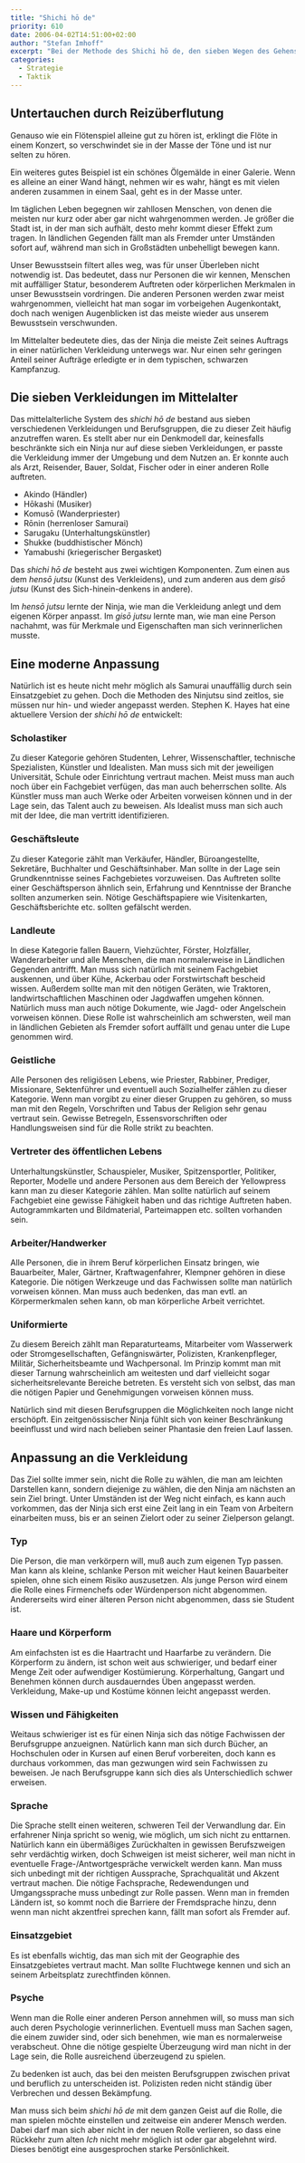 ```yaml
---
title: "Shichi hō de"
priority: 610
date: 2006-04-02T14:51:00+02:00
author: "Stefan Imhoff"
excerpt: "Bei der Methode des Shichi hō de, den sieben Wegen des Gehens, wird man zwar vom Gegner gesehen, jedoch nicht wahrgenommen. Den Filter, der einen normalen Menschen vor Reizüberflutung schützt, kann von einem Ninja ausgenutzt werden, um in der Masse unterzutauchen."
categories:
  - Strategie
  - Taktik
---
```


## Untertauchen durch Reizüberflutung

Genauso wie ein Flötenspiel alleine gut zu hören ist, erklingt die Flöte in einem Konzert, so verschwindet sie in der Masse der Töne und ist nur selten zu hören.

Ein weiteres gutes Beispiel ist ein schönes Ölgemälde in einer Galerie. Wenn es alleine an einer Wand hängt, nehmen wir es wahr, hängt es mit vielen anderen zusammen in einem Saal, geht es in der Masse unter.

Im täglichen Leben begegnen wir zahllosen Menschen, von denen die meisten nur kurz oder aber gar nicht wahrgenommen werden. Je größer die Stadt ist, in der man sich aufhält, desto mehr kommt dieser Effekt zum tragen. In ländlichen Gegenden fällt man als Fremder unter Umständen sofort auf, während man sich in Großstädten unbehelligt bewegen kann.

Unser Bewusstsein filtert alles weg, was für unser Überleben nicht notwendig ist. Das bedeutet, dass nur Personen die wir kennen, Menschen mit auffälliger Statur, besonderem Auftreten oder körperlichen Merkmalen in unser Bewusstsein vordringen. Die anderen Personen werden zwar meist wahrgenommen, vielleicht hat man sogar im vorbeigehen Augenkontakt, doch nach wenigen Augenblicken ist das meiste wieder aus unserem Bewusstsein verschwunden.

Im Mittelalter bedeutete dies, das der Ninja die meiste Zeit seines Auftrags in einer natürlichen Verkleidung unterwegs war. Nur einen sehr geringen Anteil seiner Aufträge erledigte er in dem typischen, schwarzen Kampfanzug.

## Die sieben Verkleidungen im Mittelalter

Das mittelalterliche System des _shichi hō de_ bestand aus sieben verschiedenen Verkleidungen und Berufsgruppen, die zu dieser Zeit häufig anzutreffen waren. Es stellt aber nur ein Denkmodell dar, keinesfalls beschränkte sich ein Ninja nur auf diese sieben Verkleidungen, er passte die Verkleidung immer der Umgebung und dem Nutzen an. Er konnte auch als Arzt, Reisender, Bauer, Soldat, Fischer oder in einer anderen Rolle auftreten.

- Akindo (Händler)
- Hōkashi (Musiker)
- Komusō (Wanderpriester)
- Rōnin (herrenloser Samurai)
- Sarugaku (Unterhaltungskünstler)
- Shukke (buddhistischer Mönch)
- Yamabushi (kriegerischer Bergasket)

Das _shichi hō de_ besteht aus zwei wichtigen Komponenten. Zum einen aus dem _hensō jutsu_ (Kunst des Verkleidens), und zum anderen aus dem _gisō jutsu_ (Kunst des Sich-hinein-denkens in andere).

Im _hensō jutsu_ lernte der Ninja, wie man die Verkleidung anlegt und dem eigenen Körper anpasst. Im _gisō jutsu_ lernte man, wie man eine Person nachahmt, was für Merkmale und Eigenschaften man sich verinnerlichen musste.

## Eine moderne Anpassung

Natürlich ist es heute nicht mehr möglich als Samurai unauffällig durch sein Einsatzgebiet zu gehen. Doch die Methoden des Ninjutsu sind zeitlos, sie müssen nur hin- und wieder angepasst werden. Stephen K. Hayes hat eine aktuellere Version der _shichi hō de_ entwickelt:

### Scholastiker

Zu dieser Kategorie gehören Studenten, Lehrer, Wissenschaftler, technische Spezialisten, Künstler und Idealisten. Man muss sich mit der jeweiligen Universität, Schule oder Einrichtung vertraut machen. Meist muss man auch noch über ein Fachgebiet verfügen, das man auch beherrschen sollte. Als Künstler muss man auch Werke oder Arbeiten vorweisen können und in der Lage sein, das Talent auch zu beweisen. Als Idealist muss man sich auch mit der Idee, die man vertritt identifizieren.

### Geschäftsleute

Zu dieser Kategorie zählt man Verkäufer, Händler, Büroangestellte, Sekretäre, Buchhalter und Geschäftsinhaber. Man sollte in der Lage sein Grundkenntnisse seines Fachgebietes vorzuweisen. Das Auftreten sollte einer Geschäftsperson ähnlich sein, Erfahrung und Kenntnisse der Branche sollten anzumerken sein. Nötige Geschäftspapiere wie Visitenkarten, Geschäftsberichte etc. sollten gefälscht werden.

### Landleute

In diese Kategorie fallen Bauern, Viehzüchter, Förster, Holzfäller, Wanderarbeiter und alle Menschen, die man normalerweise in Ländlichen Gegenden antrifft. Man muss sich natürlich mit seinem Fachgebiet auskennen, und über Kühe, Ackerbau oder Forstwirtschaft bescheid wissen. Außerdem sollte man mit den nötigen Geräten, wie Traktoren, landwirtschaftlichen Maschinen oder Jagdwaffen umgehen können. Natürlich muss man auch nötige Dokumente, wie Jagd- oder Angelschein vorweisen können. Diese Rolle ist wahrscheinlich am schwersten, weil man in ländlichen Gebieten als Fremder sofort auffällt und genau unter die Lupe genommen wird.

### Geistliche

Alle Personen des religiösen Lebens, wie Priester, Rabbiner, Prediger, Missionare, Sektenführer und eventuell auch Sozialhelfer zählen zu dieser Kategorie. Wenn man vorgibt zu einer dieser Gruppen zu gehören, so muss man mit den Regeln, Vorschriften und Tabus der Religion sehr genau vertraut sein. Gewisse Betregeln, Essensvorschriften oder Handlungsweisen sind für die Rolle strikt zu beachten.

### Vertreter des öffentlichen Lebens

Unterhaltungskünstler, Schauspieler, Musiker, Spitzensportler, Politiker, Reporter, Modelle und andere Personen aus dem Bereich der Yellowpress kann man zu dieser Kategorie zählen. Man sollte natürlich auf seinem Fachgebiet eine gewisse Fähigkeit haben und das richtige Auftreten haben. Autogrammkarten und Bildmaterial, Parteimappen etc. sollten vorhanden sein.

### Arbeiter/Handwerker

Alle Personen, die in ihrem Beruf körperlichen Einsatz bringen, wie Bauarbeiter, Maler, Gärtner, Kraftwagenfahrer, Klempner gehören in diese Kategorie. Die nötigen Werkzeuge und das Fachwissen sollte man natürlich vorweisen können. Man muss auch bedenken, das man evtl. an Körpermerkmalen sehen kann, ob man körperliche Arbeit verrichtet.

### Uniformierte

Zu diesem Bereich zählt man Reparaturteams, Mitarbeiter vom Wasserwerk oder Stromgesellschaften, Gefängniswärter, Polizisten, Krankenpfleger, Militär, Sicherheitsbeamte und Wachpersonal. Im Prinzip kommt man mit dieser Tarnung wahrscheinlich am weitesten und darf vielleicht sogar sicherheitsrelevante Bereiche betreten. Es versteht sich von selbst, das man die nötigen Papier und Genehmigungen vorweisen können muss.

Natürlich sind mit diesen Berufsgruppen die Möglichkeiten noch lange nicht erschöpft. Ein zeitgenössischer Ninja fühlt sich von keiner Beschränkung beeinflusst und wird nach belieben seiner Phantasie den freien Lauf lassen.

## Anpassung an die Verkleidung

Das Ziel sollte immer sein, nicht die Rolle zu wählen, die man am leichten Darstellen kann, sondern diejenige zu wählen, die den Ninja am nächsten an sein Ziel bringt. Unter Umständen ist der Weg nicht einfach, es kann auch vorkommen, das der Ninja sich erst eine Zeit lang in ein Team von Arbeitern einarbeiten muss, bis er an seinen Zielort oder zu seiner Zielperson gelangt.

### Typ

Die Person, die man verkörpern will, muß auch zum eigenen Typ passen. Man kann als kleine, schlanke Person mit weicher Haut keinen Bauarbeiter spielen, ohne sich einem Risiko auszusetzen. Als junge Person wird einem die Rolle eines Firmenchefs oder Würdenperson nicht abgenommen. Andererseits wird einer älteren Person nicht abgenommen, dass sie Student ist.

### Haare und Körperform

Am einfachsten ist es die Haartracht und Haarfarbe zu verändern. Die Körperform zu ändern, ist schon weit aus schwieriger, und bedarf einer Menge Zeit oder aufwendiger Kostümierung. Körperhaltung, Gangart und Benehmen können durch ausdauerndes Üben angepasst werden. Verkleidung, Make-up und Kostüme können leicht angepasst werden.

### Wissen und Fähigkeiten

Weitaus schwieriger ist es für einen Ninja sich das nötige Fachwissen der Berufsgruppe anzueignen. Natürlich kann man sich durch Bücher, an Hochschulen oder in Kursen auf einen Beruf vorbereiten, doch kann es durchaus vorkommen, das man gezwungen wird sein Fachwissen zu beweisen. Je nach Berufsgruppe kann sich dies als Unterschiedlich schwer erweisen.

### Sprache

Die Sprache stellt einen weiteren, schweren Teil der Verwandlung dar. Ein erfahrener Ninja spricht so wenig, wie möglich, um sich nicht zu enttarnen. Natürlich kann ein übermäßiges Zurückhalten in gewissen Berufszweigen sehr verdächtig wirken, doch Schweigen ist meist sicherer, weil man nicht in eventuelle Frage-/Antwortgespräche verwickelt werden kann. Man muss sich unbedingt mit der richtigen Aussprache, Sprachqualität und Akzent vertraut machen. Die nötige Fachsprache, Redewendungen und Umgangssprache muss unbedingt zur Rolle passen. Wenn man in fremden Ländern ist, so kommt noch die Barriere der Fremdsprache hinzu, denn wenn man nicht akzentfrei sprechen kann, fällt man sofort als Fremder auf.

### Einsatzgebiet

Es ist ebenfalls wichtig, das man sich mit der Geographie des Einsatzgebietes vertraut macht. Man sollte Fluchtwege kennen und sich an seinem Arbeitsplatz zurechtfinden können.

### Psyche

Wenn man die Rolle einer anderen Person annehmen will, so muss man sich auch deren Psychologie verinnerlichen. Eventuell muss man Sachen sagen, die einem zuwider sind, oder sich benehmen, wie man es normalerweise verabscheut. Ohne die nötige gespielte Überzeugung wird man nicht in der Lage sein, die Rolle ausreichend überzeugend zu spielen.

Zu bedenken ist auch, das bei den meisten Berufsgruppen zwischen privat und beruflich zu unterscheiden ist. Polizisten reden nicht ständig über Verbrechen und dessen Bekämpfung.

Man muss sich beim _shichi hō de_ mit dem ganzen Geist auf die Rolle, die man spielen möchte einstellen und zeitweise ein anderer Mensch werden. Dabei darf man sich aber nicht in der neuen Rolle verlieren, so dass eine Rückkehr zum alten _Ich_ nicht mehr möglich ist oder gar abgelehnt wird. Dieses benötigt eine ausgesprochen starke Persönlichkeit.
